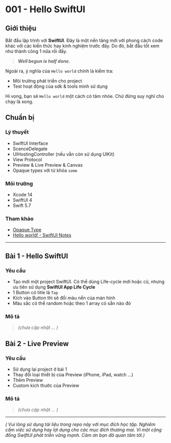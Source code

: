 # 001 - Hello SwiftUI

## Giới thiệu

Bắt đầu lập trình với **SwiftUI**. Đây là một nền tảng mới với phong cách code khác với các kiến thức hay kinh nghiệm trước đây. Do đó, bắt đầu tốt xem như thành công 1 nữa rồi đấy.

> ***Well begun is half done.***

Ngoài ra, ý nghĩa của `Hello world` chính là kiểm tra:

* Môi trường phát triển cho project
* Test hoạt động của sdk & tools mình sử dụng

Hi vọng, bạn sẽ `Hello world` một cách có tâm nhóe. Chứ đừng suy nghĩ cho chạy là xong.

## Chuẩn bị

### Lý thuyết

* SwiftUI Interface
* ScenceDelegate
* UIHostingController (nếu vẫn còn sử dụng UIKit)
* View Protocol
* Preview & Live Preview & Canvas
* Opaque types với từ khóa `some`

### Môi trường

* Xcode 14
* SwiftUI 4
* Swift 5.7

### Tham khảo

* [Opaque Type](https://fxstudio.dev/opaque-type-trong-10-phut-swift/)
* [Hello world! - SwiftUI Notes](https://fxstudio.dev/hello-world-swiftui-notes-1/)

---

## Bài 1 - Hello SwiftUI

### Yêu cầu

* Tạo mới một project SwiftUI. Có thể dùng Life-cycle mới hoặc cũ, nhưng ưu tiên sử dụng **SwiftUI App Life Cycle**
* 1 Button có title là `Tap`
* Kích vào Button thì sẽ đổi màu nền của màn hình
* Màu sắc có thể random hoặc theo 1 array có sẵn nào đó

### Mô tả

> *(chưa cập nhật ... )*

## Bài 2 - Live Preview

### Yêu cầu

* Sử dụng lại project ở bài 1
* Thay đổi loại thiết bị của Preview (iPhone, iPad, watch ...)
* Thêm Preview
* Custom kích thước của Preview

### Mô tả

> *(chưa cập nhật ... )*

---

*( Vui lòng sử dụng tài liệu trong repo này với mục đích học tập. Nghiêm cấm việc sử dụng hay lợi dụng cho các mục đích thương mai. Vì một cộng đồng SwiftUI phát triễn vững mạnh. Cảm ơn bạn đã quan tâm tới.)*